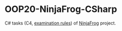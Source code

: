 # OOP20-NinjaFrog-CSharp
C# tasks (C4, [examination rules](https://apice.unibo.it/xwiki/bin/view/Courses/OOP2021-esame)) of [NinjaFrog](https://github.com/marsild/OOP20-NinjaFrog) project.
